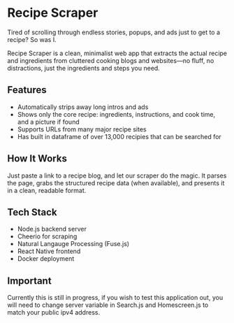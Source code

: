 # Recipe Scraper
Tired of scrolling through endless stories, popups, and ads just to get to a recipe? So was I.

Recipe Scraper is a clean, minimalist web app that extracts the actual recipe and ingredients from cluttered cooking blogs and websites—no fluff, no distractions, just the ingredients and steps you need.

## Features
  - Automatically strips away long intros and ads
  - Shows only the core recipe: ingredients, instructions, and cook time, and a picture if found
  - Supports URLs from many major recipe sites
  - Has built in dataframe of over 13,000 recipies that can be searched for


## How It Works
Just paste a link to a recipe blog, and let our scraper do the magic. It parses the page, grabs the structured recipe data (when available), and presents it in a clean, readable format.

## Tech Stack
  - Node.js backend server
  - Cheerio for scraping
  - Natural Langauge Processing (Fuse.js)
  - React Native frontend
  - Docker deployment

## Important
Currently this is still in progress, if you wish to test this application out, you will need to change server variable in Search.js and Homescreen.js to match your public ipv4 address.
